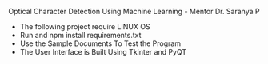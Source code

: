 Optical Character Detection Using Machine Learning - Mentor Dr. Saranya P

- The following project require LINUX OS
- Run and npm install requirements.txt
- Use the Sample Documents To Test the Program
- The User Interface is Built Using Tkinter and PyQT

